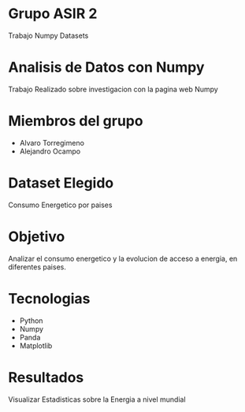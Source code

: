 # Grupo ASIR 2
Trabajo Numpy Datasets
# Analisis de Datos con Numpy
Trabajo Realizado sobre investigacion con la pagina web Numpy
# Miembros del grupo
- Alvaro Torregimeno
- Alejandro Ocampo
# Dataset Elegido
Consumo Energetico por paises
# Objetivo
Analizar el consumo energetico y la evolucion de acceso a energia, en diferentes paises.
# Tecnologias
- Python
- Numpy
- Panda
- Matplotlib

# Resultados
Visualizar Estadisticas sobre la Energia a nivel mundial

